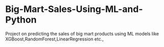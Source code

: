 # Big-Mart-Sales-Using-ML-and-Python
Project on predicting the sales of big mart products using ML models like XGBoost,RandomForest,LinearRegression etc.,
